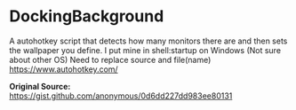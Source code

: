 # DockingBackground
A autohotkey script that detects how many monitors there are and then sets the wallpaper you define.
I put mine in shell:startup on Windows (Not sure about other OS)
Need to replace source and file(name)
https://www.autohotkey.com/


<b>Original Source:</b> https://gist.github.com/anonymous/0d6dd227dd983ee80131

